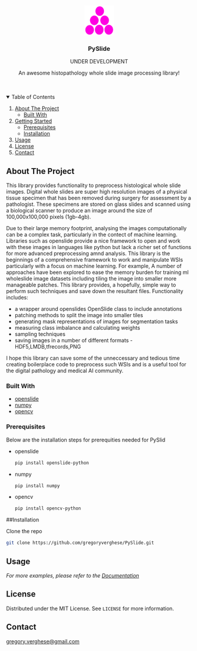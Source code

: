 
<!-- PROJECT LOGO -->
<br />
<p align="center">
  <a href="https://github.com/othneildrew/Best-README-Template">
    <img src="images/logo.png" alt="Logo" width="80" height="80">
  </a>

  <h3 align="center">PySlide</h3>
  
  <p align="center">UNDER DEVELOPMENT</p>

  <p align="center">
    An awesome histopathology whole slide image processing library!
    <br />
</a>
    <br />
    <br />
  </p>
</p>


<!-- TABLE OF CONTENTS -->
<details open="open">
  <summary>Table of Contents</summary>
  <ol>
    <li>
      <a href="#about-the-project">About The Project</a>
      <ul>
        <li><a href="#built-with">Built With</a></li>
      </ul>
    </li>
    <li>
      <a href="#getting-started">Getting Started</a>
      <ul>
        <li><a href="#prerequisites">Prerequisites</a></li>
        <li><a href="#installation">Installation</a></li>
      </ul>
    </li>
    <li><a href="#usage">Usage</a></li>
    <li><a href="#license">License</a></li>
    <li><a href="#contact">Contact</a></li>

  </ol>
</details>



<!-- ABOUT THE PROJECT -->
## About The Project

This library provides functionality to preprocess histological whole slide images. Digital whole slides are super high resolution images of a physical tissue specimen that has been removed during surgery for assessment by a pathologist. These specimens are stored on glass slides and scanned using a biological scanner to produce an image around the size of 100,000x100,000 pixels (1gb-4gb). 

Due to their large memory footprint, analysing the images computationally can be a complex task, particularly in the contect of machine learning. Libraries such as openslide provide a nice framework to open and work with these images in languages like python but lack a richer set of functions for more advanced preprocessing amnd analysis. This library is the beginnings of a comprehensive framework to work and manipulate WSIs particularly with a focus on machine learning. For example, A number of approaches have been explored to ease the memory burden for training ml wholeslide image datasets including tiling the image into smaller more manageable patches. This library provides, a hopefully, simple way to perform such techniques and save down the resultant files. Functionality includes:

* a wrapper around openslides OpenSlide class to include annotations
* patching methods to split the image into smaller tiles
* generating mask representations of images for segmentation tasks
* measuring class imbalance and calculating weights
* sampling techniques
* saving images in a number of different formats - HDF5,LMDB,tfrecords,PNG

I hope this library can save some of the unneccessary and tedious time creating boilerplace code to preprocess such WSIs and is a useful tool for the digital pathology and medical AI community.

### Built With

* [openslide](https://openslide.org/)
* [numpy](https://numpy.org/)
* [opencv](https://opencv.org/)

### Prerequisites

Below are the installation steps for prerequities needed for PySlid

* openslide
  ```sh
  pip install openslide-python
  ```
* numpy
  ```sh
  pip install numpy 
  ```
* opencv
  ```sh
  pip install opencv-python
  ```

##Installation

Clone the repo
   ```sh
   git clone https://github.com/gregoryverghese/PySlide.git
   ```

<!-- USAGE EXAMPLES -->
## Usage

_For more examples, please refer to the [Documentation](https://example.com)_


<!-- LICENSE -->
## License

Distributed under the MIT License. See `LICENSE` for more information.



<!-- CONTACT -->
## Contact

gregory.verghese@gmail.com






